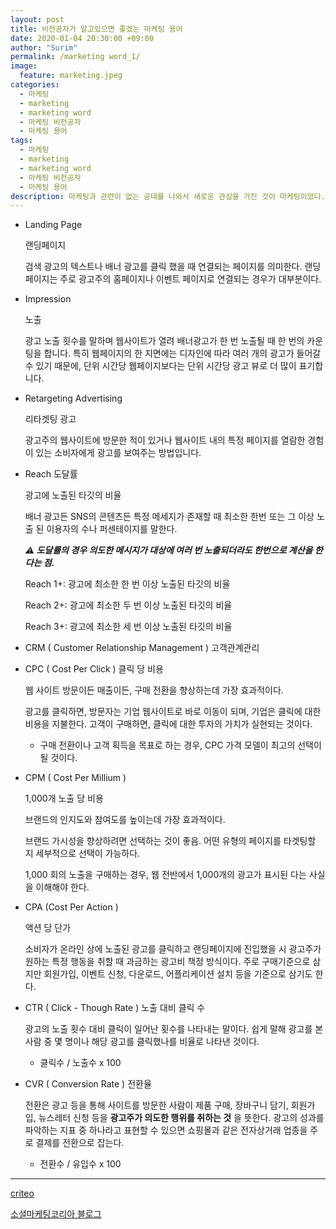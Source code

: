 ```yaml
---
layout: post
title: 비전공자가 알고있으면 좋겠는 마케팅 용어
date: 2020-01-04 20:30:00 +09:00
author: "Surim"
permalink: /marketing word_1/
image:
  feature: marketing.jpeg
categories:
  - 마케팅
  - marketing
  - marketing word
  - 마케팅 비전공자
  - 마케팅 용어
tags:
  - 마케팅
  - marketing
  - marketing word
  - 마케팅 비전공자
  - 마케팅 용어
description: 마케팅과 관련이 없는 공대를 나와서 새로운 관심을 가진 것이 마케팅이었다. 그래서 수업을 신청하고 듣는 도중 알 수 없는 영어단어들과 용어들이 멘붕에 빠뜨렸다. 그 이유는 cpc, cpa,roas, pv, KPI지표, 등 단어를 얘기하는데 이해를 할 수가 없었기 때문이었다.
---
```

- Landing Page

  랜딩페이지

  검색 광고의 텍스트나 배너 광고를 클릭 했을 때 연결되는 페이지를 의미한다.  랜딩페이지는 주로 광고주의 홈페이지나 이벤트 페이지로 연결되는 경우가 대부분이다.

- Impression

  노출

  광고 노출 횟수를 말하며 웹사이트가 열려 배너광고가 한 번 노출될 때 한 번의 카운팅을 합니다. 특히 웹페이지의 한 지면에는 디자인에 따라 여러 개의 광고가 들어갈 수 있기 때문에, 단위 시간당 웹페이지보다는 단위 시간당 광고 뷰로 더 많이 표기합니다.



- Retargeting Advertising

  리타겟팅 광고

  광고주의 웹사이트에 방문한 적이 있거나 웹사이트 내의 특정 페이지를 열람한 경험이 있는 소비자에게 광고를 보여주는 방법입니다.



- Reach
  도달률

  광고에 노출된 타깃의 비율

  배너 광고든 SNS의 콘텐츠든 특정 메세지가 존재할 때 최소한 한번 또는 그 이상 노출 된 이용자의 수나 퍼센테이지를 말한다.

  ***⚠︎ 도달률의 경우 의도한 메시지가 대상에 여러 번 노출되더라도 한번으로 계산을 한다는 점.***

  Reach 1+: 광고에 최소한 한 번 이상 노출된 타깃의 비율

  Reach 2+: 광고에 최소한 두 번 이상 노출된 타깃의 비율

  Reach 3+: 광고에 최소한 세 번 이상 노출된 타깃의 비율



- CRM ( Customer Relationship Management )
  고객관계관리



- CPC ( Cost Per Click )
  클릭 당 비용

  웹 사이트 방문이든 매출이든, 구매 전환을 향상하는데 가장 효과적이다.

  광고를 클릭하면, 방문자는 기업 웹사이트로 바로 이동이 되며, 기업은 클릭에 대한 비용을 지불한다. 고객이 구매하면, 클릭에 대한 투자의 가치가 실현되는 것이다.

  - 구매 전환이나 고객 획득을 목표로 하는 경우, CPC 가격 모델이 최고의 선택이 될 것이다.



- CPM ( Cost Per Millium )

  1,000개 노출 당 비용

  브랜드의 인지도와 참여도를 높이는데 가장 효과적이다.

  브랜드 가시성을 향상하려면 선택하는 것이 좋음. 어떤 유형의 페이지를 타겟팅할 지 세부적으로 선택이 가능하다.

  1,000 회의 노출을 구매하는 경우, 웹 전반에서 1,000개의 광고가 표시된 다는 사실을 이해해야 한다.



- CPA (Cost Per Action )

  액션 당 단가

  소비자가 온라인 상에 노출된 광고를 클릭하고 랜딩페이지에 진입했을 시 광고주가 원하는 특정 행동을 취할 때 과금하는 광고비 책정 방식이다. 주로 구매기준으로 삼지만 회원가입, 이벤트 신청, 다운로드, 어플리케이션 설치 등을 기준으로 삼기도 한다.



- CTR ( Click - Though Rate )
  노출 대비 클릭 수

  광고의 노출 횟수 대비 클릭이 일어난 횟수를 나타내는 말이다. 쉽게 말해 광고를 본 사람 중 몇 명이나 해당 광고를 클릭했나를 비율로 나타낸 것이다.

  - 클릭수 / 노출수 x 100



- CVR ( Conversion  Rate )
  전환율

  전환은 광고 등을 통해 사이트를 방문한 사람이 제품 구매, 장바구니 담기, 회원가입, 뉴스레터 신청 등을 **광고주가 의도한 행위를 취하는 것** 을 뜻한다. 광고의 성과를 파악하는 지표 중 하나라고 표현할 수 있으면 쇼핑몰과 같은 전자상거래 업종을 주로 결제를 전환으로 잡는다.

  - 전환수 / 유입수 x 100

--------------------------------------

[criteo](https://www.criteo.com/kr/insights/whats-difference-cpc-cpm/)

[소셜마케팅코리아 블로그](https://blog.socialmkt.co.kr/475) 
